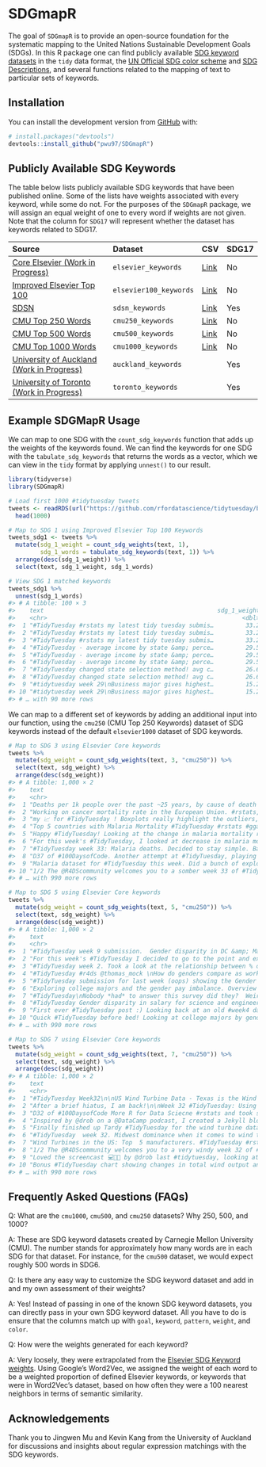 
<!-- README.md is generated from README.Rmd. Please edit that file -->

# SDGmapR

<!-- badges: start -->
<!-- badges: end -->

The goal of `SDGmapR` is to provide an open-source foundation for the
systematic mapping to the United Nations Sustainable Development Goals
(SDGs). In this R package one can find publicly available [SDG keyword
datasets](https://github.com/pwu97/SDGmapR/tree/main/datasets) in the
`tidy` data format, the [UN Official SDG color
scheme](https://www.un.org/sustainabledevelopment/wp-content/uploads/2019/01/SDG_Guidelines_AUG_2019_Final.pdf)
and [SDG
Descriptions](https://github.com/pwu97/SDGmapR/blob/main/datasets/sdg_desc_cleaned.csv),
and several functions related to the mapping of text to particular sets
of keywords.

## Installation

You can install the development version from
[GitHub](https://github.com/) with:

``` r
# install.packages("devtools")
devtools::install_github("pwu97/SDGmapR")
```

## Publicly Available SDG Keywords

The table below lists publicly available SDG keywords that have been
published online. Some of the lists have weights associated with every
keyword, while some do not. For the purposes of the `SDGmapR` package,
we will assign an equal weight of one to every word if weights are not
given. Note that the column for `SDG17` will represent whether the
dataset has keywords related to SDG17.

| Source                                                                                                                             | Dataset                | CSV                                                                                          | SDG17 |
|:-----------------------------------------------------------------------------------------------------------------------------------|:-----------------------|:---------------------------------------------------------------------------------------------|:------|
| [Core Elsevier (Work in Progress)](https://data.mendeley.com/datasets/87txkw7khs/1)                                                | `elsevier_keywords`    | [Link](https://github.com/pwu97/SDGmapR/blob/main/datasets/elsevier_keywords_cleaned.csv)    | No    |
| [Improved Elsevier Top 100](https://data.mendeley.com/datasets/9sxdykm8s4/2)                                                       | `elsevier100_keywords` | [Link](https://github.com/pwu97/SDGmapR/blob/main/datasets/elsevier100_keywords_cleaned.csv) | No    |
| [SDSN](https://ap-unsdsn.org/regional-initiatives/universities-sdgs/)                                                              | `sdsn_keywords`        | [Link](https://github.com/pwu97/SDGmapR/blob/main/datasets/sdsn_keywords_cleaned.csv)        | Yes   |
| [CMU Top 250 Words](https://www.cmu.edu/leadership/the-provost/provost-priorities/sustainability-initiative/sdg-definitions.html)  | `cmu250_keywords`      | [Link](https://github.com/pwu97/SDGmapR/blob/main/datasets/cmu250_keywords_cleaned.csv)      | No    |
| [CMU Top 500 Words](https://www.cmu.edu/leadership/the-provost/provost-priorities/sustainability-initiative/sdg-definitions.html)  | `cmu500_keywords`      | [Link](https://github.com/pwu97/SDGmapR/blob/main/datasets/cmu500_keywords_cleaned.csv)      | No    |
| [CMU Top 1000 Words](https://www.cmu.edu/leadership/the-provost/provost-priorities/sustainability-initiative/sdg-definitions.html) | `cmu1000_keywords`     | [Link](https://github.com/pwu97/SDGmapR/blob/main/datasets/cmu1000_keywords_cleaned.csv)     | No    |
| [University of Auckland (Work in Progress)](https://www.sdgmapping.auckland.ac.nz/)                                                | `auckland_keywords`    |                                                                                              | Yes   |
| [University of Toronto (Work in Progress)](https://data.utoronto.ca/sustainable-development-goals-sdg-report/sdg-report-appendix/) | `toronto_keywords`     |                                                                                              | Yes   |

## Example SDGMapR Usage

We can map to one SDG with the `count_sdg_keywords` function that adds
up the weights of the keywords found. We can find the keywords for one
SDG with the `tabulate_sdg_keywords` that returns the words as a vector,
which we can view in the `tidy` format by applying `unnest()` to our
result.

``` r
library(tidyverse)
library(SDGmapR)

# Load first 1000 #tidytuesday tweets
tweets <- readRDS(url("https://github.com/rfordatascience/tidytuesday/blob/master/data/2019/2019-01-01/tidytuesday_tweets.rds?raw=true")) %>%
  head(1000)

# Map to SDG 1 using Improved Elsevier Top 100 Keywords
tweets_sdg1 <- tweets %>%
  mutate(sdg_1_weight = count_sdg_weights(text, 1),
         sdg_1_words = tabulate_sdg_keywords(text, 1)) %>%
  arrange(desc(sdg_1_weight)) %>%
  select(text, sdg_1_weight, sdg_1_words)

# View SDG 1 matched keywords
tweets_sdg1 %>%
  unnest(sdg_1_words)
#> # A tibble: 100 × 3
#>    text                                                 sdg_1_weight sdg_1_words
#>    <chr>                                                       <dbl> <chr>      
#>  1 "#TidyTuesday #rstats my latest tidy tuesday submis…         33.2 poverty    
#>  2 "#TidyTuesday #rstats my latest tidy tuesday submis…         33.2 poor       
#>  3 "#TidyTuesday #rstats my latest tidy tuesday submis…         33.2 income     
#>  4 "#TidyTuesday - average income by state &amp; perce…         29.5 poverty    
#>  5 "#TidyTuesday - average income by state &amp; perce…         29.5 income     
#>  6 "#TidyTuesday - average income by state &amp; perce…         29.5 people     
#>  7 "#TidyTuesday changed state selection method! avg c…         26.6 poverty    
#>  8 "#TidyTuesday changed state selection method! avg c…         26.6 income     
#>  9 "#tidytuesday week 29\nBusiness major gives highest…         15.2 unemployme…
#> 10 "#tidytuesday week 29\nBusiness major gives highest…         15.2 employment 
#> # … with 90 more rows
```

We can map to a different set of keywords by adding an additional input
into our function, using the `cmu250` (CMU Top 250 Keywords) dataset of
SDG keywords instead of the default `elsevier1000` dataset of SDG
keywords.

``` r
# Map to SDG 3 using Elsevier Core keywords
tweets %>%
  mutate(sdg_weight = count_sdg_weights(text, 3, "cmu250")) %>%
  select(text, sdg_weight) %>%
  arrange(desc(sdg_weight))
#> # A tibble: 1,000 × 2
#>    text                                                               sdg_weight
#>    <chr>                                                                   <dbl>
#>  1 "Deaths per 1k people over the past ~25 years, by cause of death …      44.1 
#>  2 "Working on cancer mortality rate in the European Union. #rstats,…      38.1 
#>  3 "my 📈 for #TidyTuesday ! Boxplots really highlight the outliers,…       5.22
#>  4 "Top 5 countries with Malaria Mortality #TidyTuesday #rstats #gga…       4.63
#>  5 "Happy #TidyTuesday! Looking at the change in malaria mortality r…       4.63
#>  6 "For this week's #TidyTuesday, I looked at decrease in malaria mo…       4.63
#>  7 "#TidyTuesday week 33: Malaria deaths. Decided to stay simple. Ba…       4.28
#>  8 "D37 of #100DaysofCode. Another attempt at #TidyTuesday, playing …       4.28
#>  9 "Malaria dataset for #TidyTuesday this week. Did a bunch of explo…       4.28
#> 10 "1/2 The @R4DScommunity welcomes you to a somber week 33 of #Tidy…       4.28
#> # … with 990 more rows

# Map to SDG 5 using Elsevier Core keywords
tweets %>%
  mutate(sdg_weight = count_sdg_weights(text, 5, "cmu250")) %>%
  select(text, sdg_weight) %>%
  arrange(desc(sdg_weight))
#> # A tibble: 1,000 × 2
#>    text                                                               sdg_weight
#>    <chr>                                                                   <dbl>
#>  1 "#TidyTuesday week 9 submission.  Gender disparity in DC &amp; Ma…      12.6 
#>  2 "For this week's #TidyTuesday I decided to go to the point and ex…      12.0 
#>  3 "#TidyTuesday week 2. Took a look at the relationship between % o…      10.2 
#>  4 "#TidyTuesday #r4ds @thomas_mock \nHow do genders compare as work…      10.1 
#>  5 "#TidyTuesday submission for last week (oops) showing the Gender …       9.97
#>  6 "Exploring college majors and the gender pay imbalance. Overview …       9.97
#>  7 "#TidyTuesday\nNobody *had* to answer this survey did they?  Weir…       9.97
#>  8 "#TidyTuesday Gender disparity in salary for science and engineer…       9.97
#>  9 "First ever #TidyTuesday post :) Looking back at an old #week4 da…       9.97
#> 10 "Quick #TidyTuesday before bed! Looking at college majors by gend…       9.97
#> # … with 990 more rows

# Map to SDG 7 using Elsevier Core keywords
tweets %>%
  mutate(sdg_weight = count_sdg_weights(text, 7, "cmu250")) %>%
  select(text, sdg_weight) %>%
  arrange(desc(sdg_weight))
#> # A tibble: 1,000 × 2
#>    text                                                               sdg_weight
#>    <chr>                                                                   <dbl>
#>  1 "#TidyTuesday Week32\n\nUS Wind Turbine Data - Texas is the Wind …      13.5 
#>  2 "After a brief hiatus, I am back!\n\nWeek 32 #TidyTuesday: Using …       8.53
#>  3 "D32 of #100DaysofCode More R for Data Sciecne #rstats and took s…       8.53
#>  4 "Inspired by @drob on a @DataCamp podcast, I created a Jekyll blo…       8.53
#>  5 "Finally finished up Tardy #TidyTuesday for the wind turbine data…       8.53
#>  6 "#TidyTuesday  week 32. Midwest dominance when it comes to wind t…       6.43
#>  7 "Wind Turbines in the US: Top  5 manufacturers. #TidyTuesday #rst…       6.43
#>  8 "1/2 The @R4DScommunity welcomes you to a very windy week 32 of #…       5.5 
#>  9 "Loved the screencast 💻👨‍💻 by @drob last #tidytuesday, looking at…       5.5 
#> 10 "Bonus #TidyTuesday chart showing changes in total wind output an…       4.54
#> # … with 990 more rows
```

## Frequently Asked Questions (FAQs)

Q: What are the `cmu1000`, `cmu500`, and `cmu250` datasets? Why 250,
500, and 1000?

A: These are SDG keyword datasets created by Carnegie Mellon University
(CMU). The number stands for approximately how many words are in each
SDG for that dataset. For instance, for the `cmu500` dataset, we would
expect roughly 500 words in SDG6.

Q: Is there any easy way to customize the SDG keyword dataset and add in
and my own assessment of their weights?

A: Yes! Instead of passing in one of the known SDG keyword datasets, you
can directly pass in your own SDG keyword dataset. All you have to do is
ensure that the columns match up with `goal`, `keyword`, `pattern`,
`weight`, and `color`.

Q: How were the weights generated for each keyword?

A: Very loosely, they were extrapolated from the [Elsevier SDG Keyword
weights](https://elsevier.digitalcommonsdata.com/datasets/9sxdykm8s4/2).
Using Google’s Word2Vec, we assigned the weight of each word to be a
weighted proportion of defined Elsevier keywords, or keywords that were
in Word2Vec’s dataset, based on how often they were a 100 nearest
neighbors in terms of semantic similarity.

## Acknowledgements

Thank you to Jingwen Mu and Kevin Kang from the University of Auckland
for discussions and insights about regular expression matchings with the
SDG keywords.

<!-- What is special about using `README.Rmd` instead of just `README.md`? You can include R chunks like so: -->
<!-- ```{r cars} -->
<!-- summary(cars) -->
<!-- ``` -->
<!-- You'll still need to render `README.Rmd` regularly, to keep `README.md` up-to-date. `devtools::build_readme()` is handy for this. You could also use GitHub Actions to re-render `README.Rmd` every time you push. An example workflow can be found here: <https://github.com/r-lib/actions/tree/master/examples>. -->
<!-- You can also embed plots, for example: -->
<!-- ```{r pressure, echo = FALSE} -->
<!-- plot(pressure) -->
<!-- ``` -->
<!-- In that case, don't forget to commit and push the resulting figure files, so they display on GitHub and CRAN. -->

